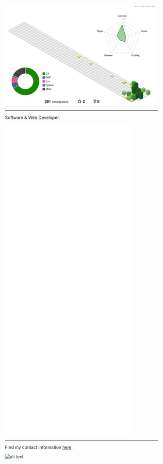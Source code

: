 ![](./profile-3d-contrib/profile-green-animate.svg)
 <hr>

Software & Web Developer.

![](github-metrics.svg)
<!--
<img src="https://img.shields.io/badge/IDE-Visual%20Studio%20Code-blue"> <img src="https://img.shields.io/badge/OS-Windows%2011-informational">
<img src="https://img.shields.io/badge/Language-C%23-brightgreen">
<img src="https://img.shields.io/badge/Language-HTML-red">
<img src="https://img.shields.io/badge/Language-CSS-blue">
<img src="https://img.shields.io/badge/Language-PHP-9cf">-->
<hr>
Find my contact information <a href="https://www.recon.best">here</a>.

![alt text](https://media.discordapp.net/attachments/875439238643068968/878785066489221150/b_sig.png)
